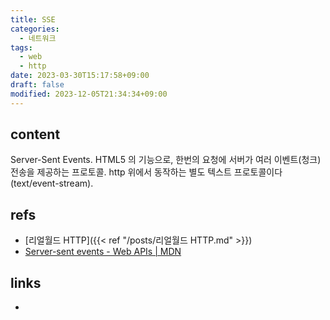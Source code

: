```yaml
---
title: SSE
categories:
  - 네트워크
tags:
  - web
  - http
date: 2023-03-30T15:17:58+09:00
draft: false
modified: 2023-12-05T21:34:34+09:00
---
```


## content
Server-Sent Events. HTML5 의 기능으로, 한번의 요청에 서버가 여러 이벤트(청크) 전송을 제공하는 프로토콜. http 위에서 동작하는 별도 텍스트 프로토콜이다(text/event-stream).


## refs
- [리얼월드 HTTP]({{< ref "/posts/리얼월드 HTTP.md" >}})
- [Server-sent events - Web APIs | MDN](https://developer.mozilla.org/en-US/docs/Web/API/Server-sent_events)


## links
- 
